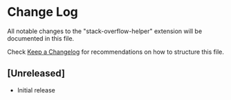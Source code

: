# Change Log

All notable changes to the "stack-overflow-helper" extension will be documented in this file.

Check [Keep a Changelog](http://keepachangelog.com/) for recommendations on how to structure this file.

## [Unreleased]

- Initial release
